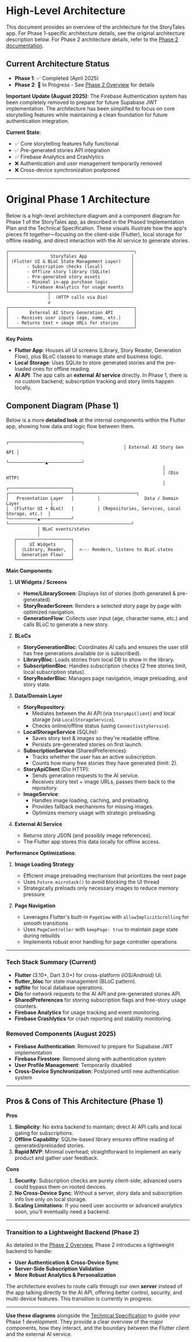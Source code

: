 # High-Level Architecture

This document provides an overview of the architecture for the StoryTales app. For Phase 1-specific architecture details, see the original architecture description below. For Phase 2 architecture details, refer to the [Phase 2 documentation](phase-two/README.md).

## Current Architecture Status

- **Phase 1**: ✅ Completed (April 2025)
- **Phase 2**: 🚧 In Progress - See [Phase 2 Overview](phase-two/overview.md) for details

**Important Update (August 2025)**: The Firebase Authentication system has been completely removed to prepare for future Supabase JWT implementation. The architecture has been simplified to focus on core storytelling features while maintaining a clean foundation for future authentication integration.

**Current State**:
- ✅ Core storytelling features fully functional
- ✅ Pre-generated stories API integration
- ✅ Firebase Analytics and Crashlytics
- ❌ Authentication and user management temporarily removed
- ❌ Cross-device synchronization postponed

---

# Original Phase 1 Architecture

Below is a high-level architecture diagram and a component diagram for Phase 1 of the StoryTales app, as described in the Phased Implementation Plan and the Technical Specification. These visuals illustrate how the app's pieces fit together—focusing on the client-side (Flutter), local storage for offline reading, and direct interaction with the AI service to generate stories.

```
┌────────────────────────────────────────────────┐
│                StoryTales App                 │
│ (Flutter UI & BLoC State Management Layer)    │
│       - Subscription checks (local)           │
│       - Offline story library (SQLite)        │
│       - Pre-generated story assets            │
│       - Minimal in-app purchase logic         │
│       - Firebase Analytics for usage events   │
└───────────────┬───────────────────────────────┘
                │  (HTTP calls via Dio)
                v
┌────────────────────────────────────────────────┐
│        External AI Story Generation API        │
│   - Receives user inputs (age, name, etc.)     │
│   - Returns text + image URLs for stories      │
└────────────────────────────────────────────────┘

```

**Key Points**

- **Flutter App**: Houses all UI screens (Library, Story Reader, Generation Flow), plus BLoC classes to manage state and business logic.
- **Local Storage**: Uses SQLite to store generated stories and the pre-loaded ones for offline reading.
- **AI API**: The app calls an **external AI service** directly. In Phase 1, there is no custom backend; subscription tracking and story limits happen locally.

## Component Diagram (Phase 1)

Below is a more **detailed look** at the internal components within the Flutter app, showing how data and logic flow between them.

                                                 ┌────────────────────────────┐
                                                 │ External AI Story Gen API │
                                                 └──────────────▲─────────────┘
                                                                │
                                                                │ (Dio HTTP)
                                                                │
    ┌────────────────────────┐         ┌────────────────────────┴────────────────────────┐
    │   Presentation Layer   │         │                 Data / Domain Layer            │
    │  (Flutter UI + BLoC)   │         │ (Repositories, Services, Local Storage, etc.)  │
    └───────────▲────────────┘         └───────────────────────────────────────────────┘
                │ BLoC events/states
                │
       ┌─────────────────────┐
       │     UI Widgets      │
       │  (Library, Reader,  │  <--- Renders, listens to BLoC states
       │  Generation Flow)   │
       └─────────────────────┘

**Main Components**:

1. **UI Widgets / Screens**
   - **Home/LibraryScreen**: Displays list of stories (both generated & pre-generated).
   - **StoryReaderScreen**: Renders a selected story page by page with optimized navigation.
   - **GenerationFlow**: Collects user input (age, character name, etc.) and calls BLoC to generate a new story.

2. **BLoCs**
   - **StoryGenerationBloc**: Coordinates AI calls and ensures the user still has free generations available (or is subscribed).
   - **LibraryBloc**: Loads stories from local DB to show in the library.
   - **SubscriptionBloc**: Handles subscription checks (2 free stories limit, local subscription status).
   - **StoryReaderBloc**: Manages page navigation, image preloading, and story state.

3. **Data/Domain Layer**
   - **StoryRepository**:
     - Mediates between the AI API (via `StoryApiClient`) and local storage (via `LocalStorageService`).
     - Checks online/offline status (using `ConnectivityService`).
   - **LocalStorageService** (SQLite):
     - Saves story text & images so they're readable offline.
     - Persists pre-generated stories on first launch.
   - **SubscriptionService** (SharedPreferences):
     - Tracks whether the user has an active subscription.
     - Counts how many free stories they have generated (limit: 2).
   - **StoryApiClient** (Dio HTTP):
     - Sends generation requests to the AI service.
     - Receives story text + image URLs, passes them back to the repository.
   - **ImageService**:
     - Handles image loading, caching, and preloading.
     - Provides fallback mechanisms for missing images.
     - Optimizes memory usage with strategic preloading.

4. **External AI Service**
   - Returns story JSON (and possibly image references).
   - The Flutter app stores this data locally for offline access.

**Performance Optimizations**:

1. **Image Loading Strategy**
   - Efficient image preloading mechanism that prioritizes the next page
   - Uses `Future.microtask()` to avoid blocking the UI thread
   - Strategically preloads only necessary images to reduce memory pressure

2. **Page Navigation**
   - Leverages Flutter's built-in `PageView` with `allowImplicitScrolling` for smooth transitions
   - Uses `PageController` with `keepPage: true` to maintain page state during rebuilds
   - Implements robust error handling for page controller operations

---

### Tech Stack Summary (Current)

- **Flutter** (3.10+, Dart 3.0+) for cross-platform (iOS/Android) UI.
- **flutter_bloc** for state management (BLoC pattern).
- **sqflite** for local database operations.
- **Dio** for network requests to the AI API and pre-generated stories API.
- **SharedPreferences** for storing subscription flags and free-story usage counters.
- **Firebase Analytics** for usage tracking and event monitoring.
- **Firebase Crashlytics** for crash reporting and stability monitoring.

### Removed Components (August 2025)

- **Firebase Authentication**: Removed to prepare for Supabase JWT implementation
- **Firebase Firestore**: Removed along with authentication system
- **User Profile Management**: Temporarily disabled
- **Cross-Device Synchronization**: Postponed until new authentication system

---

## Pros & Cons of This Architecture (Phase 1)

**Pros**
1. **Simplicity**: No extra backend to maintain; direct AI API calls and local gating for subscriptions.
2. **Offline Capability**: SQLite-based library ensures offline reading of generated/preloaded stories.
3. **Rapid MVP**: Minimal overhead; straightforward to implement an early product and gather user feedback.

**Cons**
1. **Security**: Subscription checks are purely client-side; advanced users could bypass them on rooted devices.
2. **No Cross-Device Sync**: Without a server, story data and subscription info live only on local storage.
3. **Scaling Limitations**: If you need user accounts or advanced analytics soon, you'll eventually need a backend.

---

### Transition to a Lightweight Backend (Phase 2)

As detailed in the [Phase 2 Overview](phase-two/overview.md), Phase 2 introduces a lightweight backend to handle:

- **User Authentication & Cross-Device Sync**
- **Server-Side Subscription Validation**
- **More Robust Analytics & Personalization**

The architecture evolves to route calls through our own **server** instead of the app talking directly to the AI API, offering better control, security, and multi-device features. This transition is currently in progress.

---

**Use these diagrams** alongside the [Technical Specification]() to guide your Phase 1 development. They provide a clear overview of the major components, how they interact, and the boundary between the Flutter client and the external AI service.
